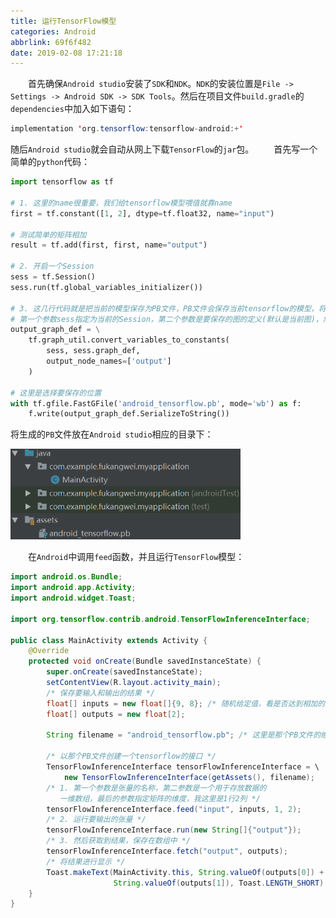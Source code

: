 ```yaml
---
title: 运行TensorFlow模型
categories: Android
abbrlink: 69f6f482
date: 2019-02-08 17:21:18
---
```

&emsp;&emsp;首先确保`Android studio`安装了`SDK`和`NDK`。`NDK`的安装位置是`File -> Settings -> Android SDK -> SDK Tools`。然后在项目文件`build.gradle`的`dependencies`中加入如下语句：<!--more-->

``` java
implementation 'org.tensorflow:tensorflow-android:+'
```

随后`Android studio`就会自动从网上下载`TensorFlow`的`jar`包。
&emsp;&emsp;首先写一个简单的`python`代码：

``` python
import tensorflow as tf
​
# 1. 这里的name很重要，我们给tensorflow模型喂值就靠name
first = tf.constant([1, 2], dtype=tf.float32, name="input")
​
# 测试简单的矩阵相加
result = tf.add(first, first, name="output")
​
# 2. 开启一个Session
sess = tf.Session()
sess.run(tf.global_variables_initializer())
​
# 3. 这几行代码就是把当前的模型保存为PB文件，PB文件会保存当前tensorflow的模型，将其他值固化为常量
# 第一个参数sess指定为当前的Session，第二个参数是要保存的图的定义(默认是当前图)，然后是要输出的节点
output_graph_def = \
    tf.graph_util.convert_variables_to_constants(
        sess, sess.graph_def,
        output_node_names=['output']
    )

# 这里是选择要保存的位置
with tf.gfile.FastGFile('android_tensorflow.pb', mode='wb') as f:
    f.write(output_graph_def.SerializeToString())
```

将生成的`PB`文件放在`Android studio`相应的目录下：

<img src="./运行TensorFlow模型/1.png" height="145" width="368">

&emsp;&emsp;在`Android`中调用`feed`函数，并且运行`TensorFlow`模型：

``` java
import android.os.Bundle;
import android.app.Activity;
import android.widget.Toast;
​
import org.tensorflow.contrib.android.TensorFlowInferenceInterface;
​
public class MainActivity extends Activity {
    @Override
    protected void onCreate(Bundle savedInstanceState) {
        super.onCreate(savedInstanceState);
        setContentView(R.layout.activity_main);
        /* 保存要输入和输出的结果 */
        float[] inputs = new float[]{9, 8}; /* 随机给定值，看是否达到相加的效果 */
        float[] outputs = new float[2];
​
        String filename = "android_tensorflow.pb"; /* 这里是那个PB文件的绝对路径 */
​
        /* 以那个PB文件创建一个tensorflow的接口 */
        TensorFlowInferenceInterface tensorFlowInferenceInterface = \
            new TensorFlowInferenceInterface(getAssets(), filename);
        /* 1. 第一个参数是张量的名称，第二参数是一个用于存放数据的
           一维数组，最后的参数指定矩阵的维度，我这里是1行2列 */
        tensorFlowInferenceInterface.feed("input", inputs, 1, 2);
        /* 2. 运行要输出的张量 */
        tensorFlowInferenceInterface.run(new String[]{"output"});
        /* 3. 然后获取到结果，保存在数组中 */
        tensorFlowInferenceInterface.fetch("output", outputs);
        /* 将结果进行显示 */
        Toast.makeText(MainActivity.this, String.valueOf(outputs[0]) + ":" + \
                       String.valueOf(outputs[1]), Toast.LENGTH_SHORT).show();
    }
}
```